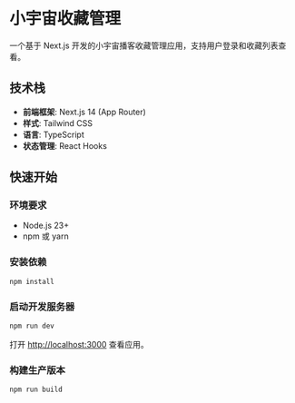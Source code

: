 # 小宇宙收藏管理

一个基于 Next.js 开发的小宇宙播客收藏管理应用，支持用户登录和收藏列表查看。

## 技术栈

- **前端框架**: Next.js 14 (App Router)
- **样式**: Tailwind CSS
- **语言**: TypeScript
- **状态管理**: React Hooks

## 快速开始

### 环境要求

- Node.js 23+
- npm 或 yarn

### 安装依赖

```bash
npm install
```

### 启动开发服务器

```bash
npm run dev
```

打开 [http://localhost:3000](http://localhost:3000) 查看应用。

### 构建生产版本

```bash
npm run build
```
